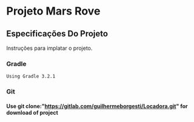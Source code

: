 # Projeto Mars Rove

## Especificações Do Projeto

Instruções para implatar o projeto.

### Gradle

``````````````````````````````````````
Using Gradle 3.2.1

````````````````````````````````````````
### Git

#### Use git clone:"https://gitlab.com/guilhermeborgesti/Locadora.git" for download of project
